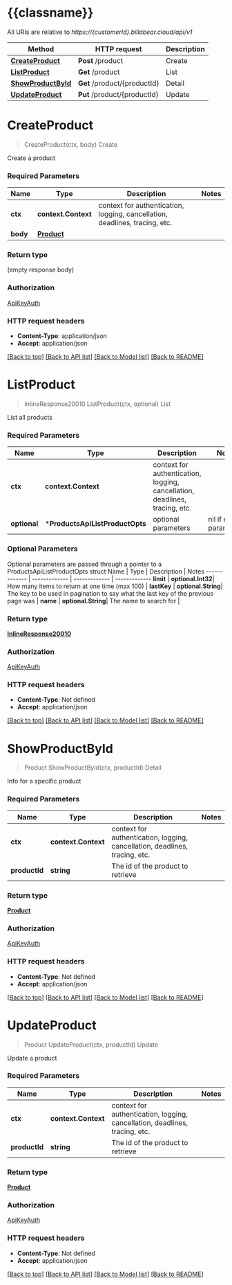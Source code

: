 # {{classname}}

All URIs are relative to *https://{customerId}.billabear.cloud/api/v1*

Method | HTTP request | Description
------------- | ------------- | -------------
[**CreateProduct**](ProductsApi.md#CreateProduct) | **Post** /product | Create
[**ListProduct**](ProductsApi.md#ListProduct) | **Get** /product | List
[**ShowProductById**](ProductsApi.md#ShowProductById) | **Get** /product/{productId} | Detail
[**UpdateProduct**](ProductsApi.md#UpdateProduct) | **Put** /product/{productId} | Update

# **CreateProduct**
> CreateProduct(ctx, body)
Create

Create a product

### Required Parameters

Name | Type | Description  | Notes
------------- | ------------- | ------------- | -------------
 **ctx** | **context.Context** | context for authentication, logging, cancellation, deadlines, tracing, etc.
  **body** | [**Product**](Product.md)|  | 

### Return type

 (empty response body)

### Authorization

[ApiKeyAuth](../README.md#ApiKeyAuth)

### HTTP request headers

 - **Content-Type**: application/json
 - **Accept**: application/json

[[Back to top]](#) [[Back to API list]](../README.md#documentation-for-api-endpoints) [[Back to Model list]](../README.md#documentation-for-models) [[Back to README]](../README.md)

# **ListProduct**
> InlineResponse20010 ListProduct(ctx, optional)
List

List all products

### Required Parameters

Name | Type | Description  | Notes
------------- | ------------- | ------------- | -------------
 **ctx** | **context.Context** | context for authentication, logging, cancellation, deadlines, tracing, etc.
 **optional** | ***ProductsApiListProductOpts** | optional parameters | nil if no parameters

### Optional Parameters
Optional parameters are passed through a pointer to a ProductsApiListProductOpts struct
Name | Type | Description  | Notes
------------- | ------------- | ------------- | -------------
 **limit** | **optional.Int32**| How many items to return at one time (max 100) | 
 **lastKey** | **optional.String**| The key to be used in pagination to say what the last key of the previous page was | 
 **name** | **optional.String**| The name to search for | 

### Return type

[**InlineResponse20010**](inline_response_200_10.md)

### Authorization

[ApiKeyAuth](../README.md#ApiKeyAuth)

### HTTP request headers

 - **Content-Type**: Not defined
 - **Accept**: application/json

[[Back to top]](#) [[Back to API list]](../README.md#documentation-for-api-endpoints) [[Back to Model list]](../README.md#documentation-for-models) [[Back to README]](../README.md)

# **ShowProductById**
> Product ShowProductById(ctx, productId)
Detail

Info for a specific product

### Required Parameters

Name | Type | Description  | Notes
------------- | ------------- | ------------- | -------------
 **ctx** | **context.Context** | context for authentication, logging, cancellation, deadlines, tracing, etc.
  **productId** | **string**| The id of the product to retrieve | 

### Return type

[**Product**](Product.md)

### Authorization

[ApiKeyAuth](../README.md#ApiKeyAuth)

### HTTP request headers

 - **Content-Type**: Not defined
 - **Accept**: application/json

[[Back to top]](#) [[Back to API list]](../README.md#documentation-for-api-endpoints) [[Back to Model list]](../README.md#documentation-for-models) [[Back to README]](../README.md)

# **UpdateProduct**
> Product UpdateProduct(ctx, productId)
Update

Update a product

### Required Parameters

Name | Type | Description  | Notes
------------- | ------------- | ------------- | -------------
 **ctx** | **context.Context** | context for authentication, logging, cancellation, deadlines, tracing, etc.
  **productId** | **string**| The id of the product to retrieve | 

### Return type

[**Product**](Product.md)

### Authorization

[ApiKeyAuth](../README.md#ApiKeyAuth)

### HTTP request headers

 - **Content-Type**: Not defined
 - **Accept**: application/json

[[Back to top]](#) [[Back to API list]](../README.md#documentation-for-api-endpoints) [[Back to Model list]](../README.md#documentation-for-models) [[Back to README]](../README.md)

